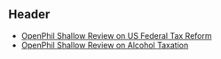 <!-- TITLE: Improving Taxation Policy -->
<!-- SUBTITLE: A quick summary of Taxation -->

## Header

* [OpenPhil Shallow Review on US Federal Tax Reform](https://www.openphilanthropy.org/research/cause-reports/policy/federal-tax-reform)
* [OpenPhil Shallow Review on Alcohol Taxation](https://www.openphilanthropy.org/research/cause-reports/alcohol-taxation)